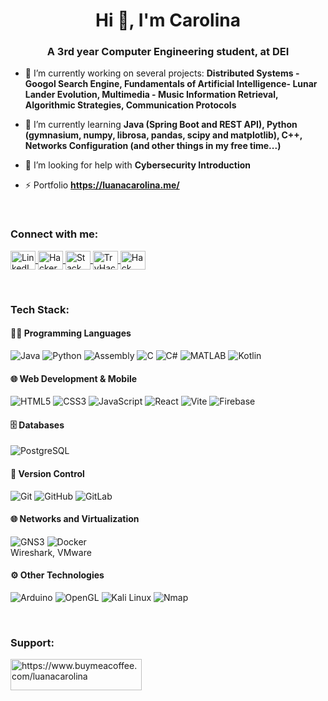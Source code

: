 <h1 align="center">Hi 👋, I'm Carolina</h1>
<h3 align="center">A 3rd year Computer Engineering student, at DEI</h3>

- 🔭 I’m currently working on several projects: **Distributed Systems - Googol Search Engine, Fundamentals of Artificial Intelligence- Lunar Lander Evolution, Multimedia - Music Information Retrieval, Algorithmic Strategies, Communication Protocols**

- 🌱 I’m currently learning **Java (Spring Boot and REST API), Python (gymnasium, numpy, librosa, pandas, scipy and matplotlib), C++, Networks Configuration (and other things in my free time...)**

- 🤝 I’m looking for help with **Cybersecurity Introduction**

- ⚡ Portfolio **https://luanacarolina.me/**

<br>
<h3 align="left">Connect with me:</h3>
<p align="left">
  <a href="https://www.linkedin.com/in/luanacarolinareis/" target="blank">
    <img align="center" src="https://raw.githubusercontent.com/rahuldkjain/github-profile-readme-generator/master/src/images/icons/Social/linked-in-alt.svg" alt="LinkedIn" height="30" width="40" />
  </a>
  <a href="https://www.hackerrank.com/carolreis0116" target="blank">
    <img align="center" src="https://raw.githubusercontent.com/rahuldkjain/github-profile-readme-generator/master/src/images/icons/Social/hackerrank.svg" alt="HackerRank" height="30" width="40" />
  </a>
  <a href="https://stackoverflow.com/users/19078077/lulu" target="blank">
    <img align="center" src="https://raw.githubusercontent.com/rahuldkjain/github-profile-readme-generator/master/src/images/icons/Social/stack-overflow.svg" alt="Stack Overflow" height="30" width="40" />
  </a>
  <a href="https://tryhackme.com/p/luanacarolina" target="blank">
    <img align="center" src="https://repository-images.githubusercontent.com/518509014/f7450454-158c-45e0-8b38-0c0ae4d7394c" alt="TryHackMe" height="30" width="40" />
  </a>
  <a href="https://app.hackthebox.com/profile/1728380" target="blank">
    <img align="center" src="https://www.svgrepo.com/show/331423/hack-the-box.svg" alt="Hack The Box" height="30" width="40" />
  </a>
</p>

<br>  
<h3 align="left">Tech Stack:</h3>

#### 👨‍💻 Programming Languages
![Java](https://img.shields.io/badge/Java-%23ED8B00.svg?style=flat&logo=java&logoColor=white)
![Python](https://img.shields.io/badge/Python-%2314354C.svg?style=flat&logo=python&logoColor=white)
![Assembly](https://img.shields.io/badge/Assembly-525252?style=flat)
![C](https://img.shields.io/badge/C-%2300599C.svg?style=flat&logo=c&logoColor=white)
![C#](https://img.shields.io/badge/C%23-%23239120.svg?style=flat&logo=c-sharp&logoColor=white)
![MATLAB](https://img.shields.io/badge/MATLAB-orange?style=flat)
![Kotlin](https://img.shields.io/badge/Kotlin-%230095D5.svg?style=flat&logo=kotlin&logoColor=white)

#### 🌐 Web Development & Mobile
![HTML5](https://img.shields.io/badge/HTML5-%23E34F26.svg?style=flat&logo=html5&logoColor=white)
![CSS3](https://img.shields.io/badge/CSS3-%231572B6.svg?style=flat&logo=css3&logoColor=white)
![JavaScript](https://img.shields.io/badge/JavaScript-%23F7DF1E.svg?style=flat&logo=javascript&logoColor=black)
![React](https://img.shields.io/badge/React-%2320232a.svg?style=flat&logo=react&logoColor=%2361DAFB)
![Vite](https://img.shields.io/badge/Vite-646CFF?style=flat&logo=vite&logoColor=white)
![Firebase](https://img.shields.io/badge/Firebase-FFCA28?style=flat&logo=firebase&logoColor=black)

#### 🗄️ Databases
![PostgreSQL](https://img.shields.io/badge/PostgreSQL-%23336791.svg?style=flat&logo=postgresql&logoColor=white)

#### 🔧 Version Control
![Git](https://img.shields.io/badge/Git-%23F05033.svg?style=flat&logo=git&logoColor=white)
![GitHub](https://img.shields.io/badge/GitHub-%23121011.svg?style=flat&logo=github&logoColor=white)
![GitLab](https://img.shields.io/badge/GitLab-%23181717.svg?style=flat&logo=gitlab&logoColor=white)

#### 🌐 Networks and Virtualization
![GNS3](https://img.shields.io/badge/GNS3-3B99FC?style=flat)
![Docker](https://img.shields.io/badge/Docker-%230db7ed.svg?style=flat&logo=docker&logoColor=white)
<br>Wireshark, VMware

#### ⚙️ Other Technologies
![Arduino](https://img.shields.io/badge/Arduino-%2300979D.svg?style=flat&logo=arduino&logoColor=white)
![OpenGL](https://img.shields.io/badge/OpenGL-5586A4?style=flat)
![Kali Linux](https://img.shields.io/badge/Kali_Linux-%23000000.svg?style=flat&logo=kalilinux&logoColor=white)
![Nmap](https://img.shields.io/badge/Nmap-004275?style=flat)

<br>
<h3 align="left">Support:</h3>
<p><a href="https://www.buymeacoffee.com/luanacarolina"> <img align="left" src="https://cdn.buymeacoffee.com/buttons/v2/default-yellow.png" height="50" width="210" alt="https://www.buymeacoffee.com/luanacarolina" /></a></p><br><br>
